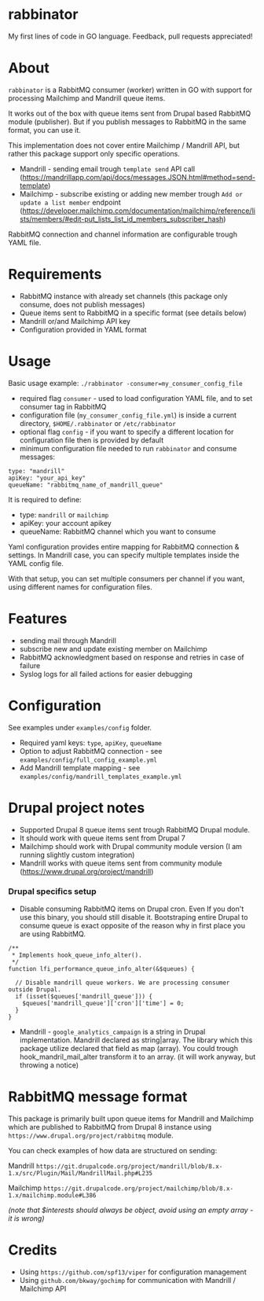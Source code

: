 # rabbinator
My first lines of code in GO language. Feedback, pull requests appreciated!

# About 
`rabbinator` is a RabbitMQ consumer (worker) written in GO with support for processing Mailchimp and Mandrill 
queue items.

It works out of the box with queue items sent from Drupal based RabbitMQ module (publisher).
But if you publish messages to RabbitMQ in the same format, you can use it.

This implementation does not cover entire Mailchimp / Mandrill API, but rather
this package support only specific operations.
* Mandrill - sending email trough `template send` API call (https://mandrillapp.com/api/docs/messages.JSON.html#method=send-template)
* Mailchimp - subscribe existing or adding new member trough `Add or update a list member` endpoint (https://developer.mailchimp.com/documentation/mailchimp/reference/lists/members/#edit-put_lists_list_id_members_subscriber_hash)

RabbitMQ connection and channel information are configurable trough YAML file.

# Requirements
* RabbitMQ instance with already set channels (this package only consume, does not publish messages)
* Queue items sent to RabbitMQ in a specific format (see details below)
* Mandrill or/and Mailchimp API key
* Configuration provided in YAML format

# Usage
Basic usage example: `./rabbinator -consumer=my_consumer_config_file`

* required flag `consumer` - used to load configuration YAML file, and to set consumer tag in RabbitMQ
* configuration file (`my_consumer_config_file.yml`) is inside a current directory, `$HOME/.rabbinator` or `/etc/rabbinator`
* optional flag `config` - if you want to specify a different location for configuration file then is provided by default
* minimum configuration file needed to run `rabbinator` and consume messages:
```
type: "mandrill"
apiKey: "your_api_key"
queueName: "rabbitmq_name_of_mandrill_queue"
```

It is required to define:
 * type: `mandrill` or `mailchimp`
 * apiKey: your account apikey
 * queueName: RabbitMQ channel which you want to consume
    
Yaml configuration provides entire mapping for RabbitMQ connection & settings.
In Mandrill case, you can specify multiple templates inside the YAML config file. 

With that setup, you can set multiple consumers per channel if you want,
using different names for configuration files.

# Features
* sending mail through Mandrill
* subscribe new and update existing member on Mailchimp
* RabbitMQ acknowledgment based on response and retries in case of failure
* Syslog logs for all failed actions for easier debugging
    
# Configuration
See examples under `examples/config` folder.

* Required yaml keys: `type`, `apiKey`, `queueName`
* Option to adjust RabbitMQ connection - see `examples/config/full_config_example.yml`
* Add Mandrill template mapping - see `examples/config/mandrill_templates_example.yml`

# Drupal project notes
* Supported Drupal 8 queue items sent trough RabbitMQ Drupal module.
* It should work with queue items sent from Drupal 7
* Mailchimp should work with Drupal community module version (I am running slightly custom integration)
* Mandrill works with queue items sent from community module (https://www.drupal.org/project/mandrill)

### Drupal specifics setup
* Disable consuming RabbitMQ items on Drupal cron. Even If you don't use this binary, you should still disable it.
Bootstraping entire Drupal to consume queue is exact opposite of the reason why in first place you are using RabbitMQ.
```
/**
 * Implements hook_queue_info_alter().
 */
function lfi_performance_queue_info_alter(&$queues) {

  // Disable mandrill queue workers. We are processing consumer outside Drupal.
  if (isset($queues['mandrill_queue'])) {
    $queues['mandrill_queue']['cron']['time'] = 0;
  }
}

```

* Mandrill - `google_analytics_campaign` is a string in Drupal implementation. Mandrill declared as string|array. 
The library which this package utilize declared that field as map (array). 
You could trough hook_mandril_mail_alter transform it to an array. (it will work anyway, but throwing a notice)

# RabbitMQ message format
This package is primarily built upon queue items for Mandrill and Mailchimp which are published to RabbitMQ
from Drupal 8 instance using `https://www.drupal.org/project/rabbitmq` module.

You can check examples of how data are structured on sending:

Mandrill `https://git.drupalcode.org/project/mandrill/blob/8.x-1.x/src/Plugin/Mail/MandrillMail.php#L235`

Mailchimp `https://git.drupalcode.org/project/mailchimp/blob/8.x-1.x/mailchimp.module#L386`

_(note that $interests should always be object, avoid using an empty array - it is wrong)_

# Credits
* Using `https://github.com/spf13/viper` for configuration management
* Using `github.com/bkway/gochimp` for communication with Mandrill / Mailchimp API

